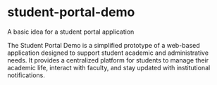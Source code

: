 # student-portal-demo
A basic idea for a student portal application

The Student Portal Demo is a simplified prototype of a web-based application designed to support student academic and administrative needs. It provides a centralized platform for students to manage their academic life, interact with faculty, and stay updated with institutional notifications.

